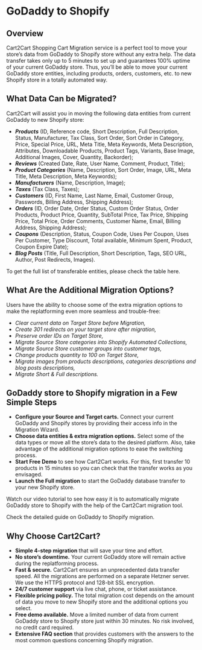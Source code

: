 # GoDaddy to Shopify
## Overview
Cart2Cart Shopping Cart Migration service is a perfect tool to move your store’s data from GoDaddy to Shopify store without any extra help. The data transfer takes only up to 5 minutes to set up and guarantees 100% uptime of your current GoDaddy store. Thus, you’ll be able to move your current GoDaddy store entities, including products, orders, customers, etc. to new Shopify store in a totally automated way.

## What Data Can be Migrated?
Cart2Cart will assist you in moving the following data entities from current GoDaddy to new Shopify store:
* **_Products_** (ID, Reference code, Short Description, Full Description, Status, Manufacturer, Tax Class, Sort Order, Sort Order in Category, Price, Special Price, URL, Meta Title, Meta Keywords, Meta Description, Attributes, Downloadable Products, Product Tags, Variants, Base Image, Additional Images, Cover, Quantity, Backorder);
* **_Reviews_** (Created Date, Rate, User Name, Comment, Product, Title);
* **_Product Categories_** (Name, Description, Sort Order, Image, URL, Meta Title, Meta Description, Meta Keywords);
* **_Manufacturers_** (Name, Description, Image);
* **_Taxes_** (Tax Class, Taxes);
* **_Customers_** (ID, First Name, Last Name, Email, Customer Group, Passwords, Billing Address, Shipping Address);
* **_Orders_** (ID, Order Date, Order Status, Custom Order Status, Order Products, Product Price, Quantity, SubTotal Price, Tax Price, Shipping Price, Total Price, Order Comments, Customer Name, Email, Billing Address, Shipping Address);
* **_Coupons_** (Description, Status, Coupon Code, Uses Per Coupon, Uses Per Customer, Type Discount, Total available, Minimum Spent, Product, Coupon Expire Date);
* **_Blog Posts_** (Title, Full Description, Short Description, Tags, SEO URL, Author, Post Redirects, Images).


To get the full list of transferable entities, please check the table here.

## What Are the Additional Migration Options?
Users have the ability to choose some of the extra migration options to make the replatforming even more seamless and trouble-free:
* _Clear current data on Target Store before Migration,_
* _Create 301 redirects on your target store after migration,_
* _Preserve order IDs on Target Store,_
* _Migrate Source Store categories into Shopify Automated Collections,_
* _Migrate Source Store customer groups into customer tags,_
* _Change products quantity to 100 on Target Store,_
* _Migrate images from products descriptions, categories descriptions and blog posts descriptions,_
* _Migrate Short & Full descriptions._

## GoDaddy store to Shopify migration in a Few Simple Steps
* **Configure your Source and Target carts.** Connect your current GoDaddy and Shopify stores by providing their access info in the Migration Wizard.
* **Choose data entities & extra migration options.** Select some of the data types or move all the store’s data to the desired platform. Also, take advantage of the additional migration options to ease the switching process.
* **Start Free Demo** to see how Cart2Cart works. For this, first transfer 10 products in 15 minutes so you can check that the transfer works as you envisaged.
* **Launch the Full migration** to start the GoDaddy database transfer to your new Shopify store.


Watch our video tutorial to see how easy it is to automatically migrate GoDaddy store to Shopify with the help of the Cart2Cart migration tool.



Check the detailed guide on GoDaddy to Shopify migration. 


## Why Choose Cart2Cart?
* **Simple 4-step migration** that will save your time and effort.
* **No store’s downtime.** Your current GoDaddy store will remain active during the replatforming process.
* **Fast & secure.** Cart2Cart ensures an unprecedented data transfer speed. All the migrations are performed on a separate Hetzner server. We use the HTTPS protocol and 128-bit SSL encryption.
* **24/7 customer support** via live chat, phone, or ticket assistance.
* **Flexible pricing policy.** The total migration cost depends on the amount of data you move to new Shopify store and the additional options you select.
* **Free demo available.** Move a limited number of data from current GoDaddy store to Shopify store just within 30 minutes. No risk involved, no credit card required.
* **Extensive FAQ section** that provides customers with the answers to the most common questions concerning Shopify migration.
